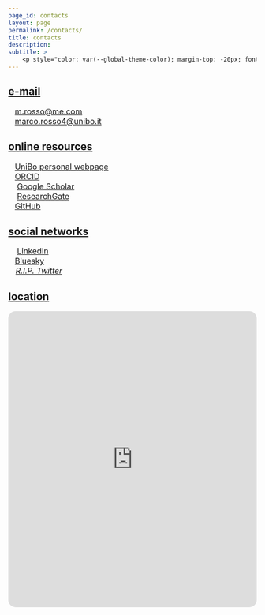 ```yaml
---
page_id: contacts
layout: page
permalink: /contacts/
title: contacts
description:
subtitle: >
    <p style="color: var(--global-theme-color); margin-top: -20px; font-weight: normal;"><a href='https://marcorosso.com/it/contatti/'>contatti</a>&nbsp;|&nbsp;<a href='https://marcorosso.com/es/contactos/'>contactos</a></p>
---
```


<!-- e-mail -->
<!-- Section title toggle link with Font Awesome icons -->
<div class="projects">
  <a id="toggle-content-1" href="javascript:void(0);" onclick="toggleVisibility('content-1')">
    <h2 class="category"><i class="fa-solid fa-chevron-down fa-2xs"></i> e-mail </h2>
  </a>
</div>

<!-- e-mail section show by default -->
<div id="content-1" style="display: block;">
    <div>
        <span style="font-size:12pt;">&thinsp;&#8202;<i class="fa-regular fa-envelope" style="color:var(--global-theme-color); vertical-align: middle; line-height: 1;"></i>&nbsp;&nbsp;<a href="mailto:m.rosso@me.com">m.rosso@me.com</a> </span>
    </div>
    <div>
        <span style="font-size:12pt;">&thinsp;&#8202;<i class="fa-solid fa-envelope" style="color:var(--global-theme-color); vertical-align: middle; line-height: 1;"></i>&nbsp;&nbsp;<a href="mailto:marco.rosso4@unibo.it">marco.rosso4@unibo.it</a> </span>
    </div>
<!--  style="color:var(--global-text-color);" -->
</div>
<!-- end -->

<!-- online resources -->
<!-- Section title toggle link with Font Awesome icons -->
<div class="projects">
  <a id="toggle-content-2" href="javascript:void(0);" onclick="toggleVisibility('content-2')">
    <h2 class="category"><i class="fa-solid fa-chevron-down fa-2xs"></i> online resources </h2>
  </a>
</div>

<!-- online resources section show by default -->
<div id="content-2" style="display: block;">
    <div>
        <span style="font-size:12pt;">&thinsp;&#8202;<i class="fa-solid fa-landmark" style="color:var(--global-theme-color); vertical-align: middle; line-height: 1;"></i>&nbsp;&nbsp;<a href="https://www.unibo.it/sitoweb/marco.rosso4/en">UniBo personal webpage</a> </span>
    </div>
    <div>
        <span style="font-size:12pt;">&thinsp;&#8202;<i class="ai ai-orcid" style="color:var(--global-theme-color); vertical-align: middle; line-height: 1;"></i>&nbsp;&nbsp;<a href="https://orcid.org/{{ site.orcid_id }}">ORCID</a> </span>
    </div>
    <div>
        <span style="font-size:12pt;">&thinsp;&#8202;<i class="ai ai-google-scholar" style="color:var(--global-theme-color); vertical-align: middle; line-height: 1;"></i>&nbsp;&nbsp;&nbsp;<a href="https://scholar.google.com/citations?user={{ site.scholar_userid }}">Google Scholar</a> </span>
    </div>
    <div>
        <span style="font-size:12pt;">&thinsp;&#8202;<i class="ai ai-researchgate" style="color:var(--global-theme-color); vertical-align: middle; line-height: 1;"></i>&nbsp;&nbsp;&nbsp;<a href="https://www.researchgate.net/profile/{{site.research_gate_profile}}/">ResearchGate</a> </span>
    </div>
    <div>
        <span style="font-size:12pt;">&thinsp;&#8202;<i class="fa-brands fa-github" style="color:var(--global-theme-color); vertical-align: middle; line-height: 1;"></i>&nbsp;&nbsp;<a href="https://github.com/{{ site.github_username }}">GitHub</a> </span>
    </div>
</div>
<!-- end -->

<!-- social networks -->
<!-- Section title toggle link with Font Awesome icons -->
<div class="projects">
  <a id="toggle-content-3" href="javascript:void(0);" onclick="toggleVisibility('content-3')">
    <h2 class="category"><i class="fa-solid fa-chevron-down fa-2xs"></i> social networks </h2>
  </a>
</div>

<!-- social networks section show by default -->
<div id="content-3" style="display: block;">
    <div>
        <span style="font-size:12pt;">&thinsp;&#8202;<i class="fa-brands fa-linkedin" style="color:var(--global-theme-color); vertical-align: middle; line-height: 1;"></i>&nbsp;&nbsp;&nbsp;<a href="https://www.linkedin.com/in/{{ site.linkedin_username }}">LinkedIn</a> </span>
    </div>
    <div>
        <span style="font-size:12pt;">&thinsp;&#8202;<i class="fa-brands fa-bluesky" style="color:var(--global-theme-color); vertical-align: middle; line-height: 1;"></i>&nbsp;&nbsp;<a href="https://bsky.app/profile/{{ site.bluesky_url }}">Bluesky</a> </span>
    </div>
    <div>
        <span style="font-size:12pt;">&thinsp;&#8202;<i class="fa-brands fa-x-twitter" style="color:var(--global-theme-color); vertical-align: middle; line-height: 1;"></i>&nbsp;&nbsp;&#8202;<a href="https://x.com/{{ site.x_username }}"><i>R.I.P. Twitter</i></a> </span>
    </div>
</div>
<!-- end -->

<!-- location -->
<!-- Section title toggle link with Font Awesome icons -->
<div class="projects">
  <a id="toggle-content-4" href="javascript:void(0);" onclick="toggleVisibility('content-4')">
    <h2 class="category"><i class="fa-solid fa-chevron-down fa-2xs"></i> location </h2>
  </a>
</div>

<!-- location section show by default -->
<div id="content-4" style="display: block;">
    <div style="display: flex; justify-content: center;">
      <iframe src="https://www.google.com/maps/embed?pb=!1m18!1m12!1m3!1d5691.752434268042!2d11.352124100000001!3d44.4972031!2m3!1f0!2f0!3f0!3m2!1i1024!2i768!4f13.1!3m3!1m2!1s0x477fd4bb0ed9d74f%3A0x851bdc6a12c818e2!2sFaculty%20of%20Economics%20-%20University%20of%20Bologna!5e0!3m2!1sen!2sit!4v1745046255408!5m2!1sen!2sit" width="800" height="600" style="border:0; border-radius: 15px;" allowfullscreen="" loading="lazy" referrerpolicy="no-referrer-when-downgrade"></iframe>
    </div>
</div>
<!-- end -->

<!-- Inline script -->
<script>
  // Toggle the visibility of the sections
  function toggleVisibility(id) {
    var content = document.getElementById(id);
    var toggleButton = document.getElementById('toggle-' + id).querySelector('i');
    
    if (content.style.display === "none") {
      content.style.display = "block";
      toggleButton.className = "fa-solid fa-chevron-down fa-2xs"; // Change to down icon
    } else {
      content.style.display = "none";
      toggleButton.className = "fa-solid fa-chevron-right fa-2xs"; // Change to right icon
    }
  }
</script>

<style>
  div.b {
    margin-top: 5px;
  }
</style>
